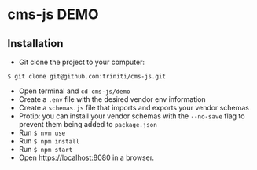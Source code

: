 cms-js DEMO
=======================

## Installation
+ Git clone the project to your computer:
```
$ git clone git@github.com:triniti/cms-js.git
```
+ Open terminal and `cd cms-js/demo`
+ Create a `.env` file with the desired vendor env information
+ Create a `schemas.js` file that imports and exports your vendor schemas
+ Protip: you can install your vendor schemas with the `--no-save` flag to prevent them being added to `package.json`
+ Run `$ nvm use`
+ Run `$ npm install`
+ Run `$ npm start`
+ Open <https://localhost:8080> in a browser.
